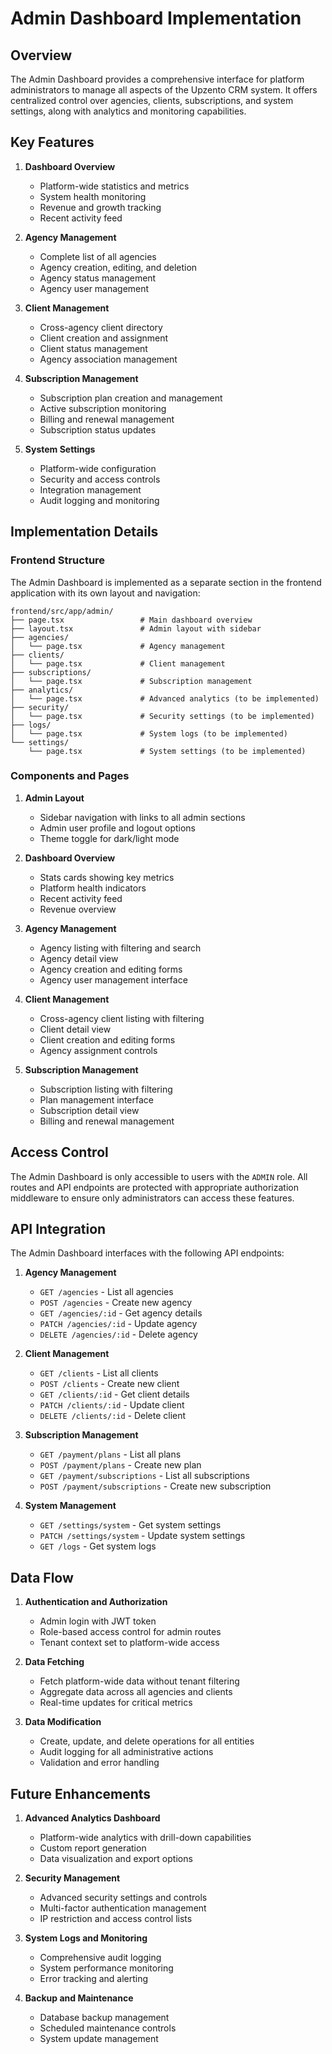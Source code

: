 # Admin Dashboard Implementation

## Overview

The Admin Dashboard provides a comprehensive interface for platform administrators to manage all aspects of the Upzento CRM system. It offers centralized control over agencies, clients, subscriptions, and system settings, along with analytics and monitoring capabilities.

## Key Features

1. **Dashboard Overview**
   - Platform-wide statistics and metrics
   - System health monitoring
   - Revenue and growth tracking
   - Recent activity feed

2. **Agency Management**
   - Complete list of all agencies
   - Agency creation, editing, and deletion
   - Agency status management
   - Agency user management

3. **Client Management**
   - Cross-agency client directory
   - Client creation and assignment
   - Client status management
   - Agency association management

4. **Subscription Management**
   - Subscription plan creation and management
   - Active subscription monitoring
   - Billing and renewal management
   - Subscription status updates

5. **System Settings**
   - Platform-wide configuration
   - Security and access controls
   - Integration management
   - Audit logging and monitoring

## Implementation Details

### Frontend Structure

The Admin Dashboard is implemented as a separate section in the frontend application with its own layout and navigation:

```
frontend/src/app/admin/
├── page.tsx                 # Main dashboard overview
├── layout.tsx               # Admin layout with sidebar
├── agencies/
│   └── page.tsx             # Agency management
├── clients/
│   └── page.tsx             # Client management
├── subscriptions/
│   └── page.tsx             # Subscription management
├── analytics/
│   └── page.tsx             # Advanced analytics (to be implemented)
├── security/
│   └── page.tsx             # Security settings (to be implemented)
├── logs/
│   └── page.tsx             # System logs (to be implemented)
└── settings/
    └── page.tsx             # System settings (to be implemented)
```

### Components and Pages

1. **Admin Layout**
   - Sidebar navigation with links to all admin sections
   - Admin user profile and logout options
   - Theme toggle for dark/light mode

2. **Dashboard Overview**
   - Stats cards showing key metrics
   - Platform health indicators
   - Recent activity feed
   - Revenue overview

3. **Agency Management**
   - Agency listing with filtering and search
   - Agency detail view
   - Agency creation and editing forms
   - Agency user management interface

4. **Client Management**
   - Cross-agency client listing with filtering
   - Client detail view
   - Client creation and editing forms
   - Agency assignment controls

5. **Subscription Management**
   - Subscription listing with filtering
   - Plan management interface
   - Subscription detail view
   - Billing and renewal management

## Access Control

The Admin Dashboard is only accessible to users with the `ADMIN` role. All routes and API endpoints are protected with appropriate authorization middleware to ensure only administrators can access these features.

## API Integration

The Admin Dashboard interfaces with the following API endpoints:

1. **Agency Management**
   - `GET /agencies` - List all agencies
   - `POST /agencies` - Create new agency
   - `GET /agencies/:id` - Get agency details
   - `PATCH /agencies/:id` - Update agency
   - `DELETE /agencies/:id` - Delete agency

2. **Client Management**
   - `GET /clients` - List all clients
   - `POST /clients` - Create new client
   - `GET /clients/:id` - Get client details
   - `PATCH /clients/:id` - Update client
   - `DELETE /clients/:id` - Delete client

3. **Subscription Management**
   - `GET /payment/plans` - List all plans
   - `POST /payment/plans` - Create new plan
   - `GET /payment/subscriptions` - List all subscriptions
   - `POST /payment/subscriptions` - Create new subscription

4. **System Management**
   - `GET /settings/system` - Get system settings
   - `PATCH /settings/system` - Update system settings
   - `GET /logs` - Get system logs

## Data Flow

1. **Authentication and Authorization**
   - Admin login with JWT token
   - Role-based access control for admin routes
   - Tenant context set to platform-wide access

2. **Data Fetching**
   - Fetch platform-wide data without tenant filtering
   - Aggregate data across all agencies and clients
   - Real-time updates for critical metrics

3. **Data Modification**
   - Create, update, and delete operations for all entities
   - Audit logging for all administrative actions
   - Validation and error handling

## Future Enhancements

1. **Advanced Analytics Dashboard**
   - Platform-wide analytics with drill-down capabilities
   - Custom report generation
   - Data visualization and export options

2. **Security Management**
   - Advanced security settings and controls
   - Multi-factor authentication management
   - IP restriction and access control lists

3. **System Logs and Monitoring**
   - Comprehensive audit logging
   - System performance monitoring
   - Error tracking and alerting

4. **Backup and Maintenance**
   - Database backup management
   - Scheduled maintenance controls
   - System update management 